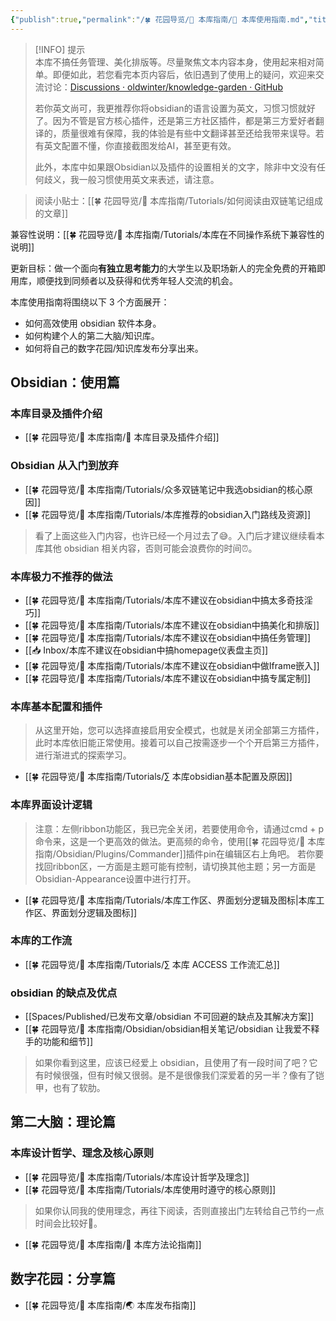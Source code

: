```yaml
---
{"publish":true,"permalink":"/🍀 花园导览/🧰 本库指南/🧰 本库使用指南.md","title":"🧰 本库使用指南","created":"2022-08-16","modified":"2025-07-15","cssclasses":""}
---
```



>[!INFO] 提示  
> 本库不搞任务管理、美化排版等。尽量聚焦文本内容本身，使用起来相对简单。即便如此，若您看完本页内容后，依旧遇到了使用上的疑问，欢迎来交流讨论：[Discussions · oldwinter/knowledge-garden · GitHub](https://github.com/oldwinter/knowledge-garden/discussions)
>
> 若你英文尚可，我更推荐你将obsidian的语言设置为英文，习惯习惯就好了。因为不管是官方核心插件，还是第三方社区插件，都是第三方爱好者翻译的，质量很难有保障，我的体验是有些中文翻译甚至还给我带来误导。若有英文配置不懂，你直接截图发给AI，甚至更有效。
>
> 此外，本库中如果跟Obsidian以及插件的设置相关的文字，除非中文没有任何歧义，我一般习惯使用英文来表述，请注意。

> 阅读小贴士：[[🍀 花园导览/🧰 本库指南/Tutorials/如何阅读由双链笔记组成的文章]]

兼容性说明：[[🍀 花园导览/🧰 本库指南/Tutorials/本库在不同操作系统下兼容性的说明]]

更新目标：做一个面向**有独立思考能力**的大学生以及职场新人的完全免费的开箱即用库，顺便找到同频者以及获得和优秀年轻人交流的机会。

本库使用指南将围绕以下 3 个方面展开：

- 如何高效使用 obsidian 软件本身。
- 如何构建个人的第二大脑/知识库。
- 如何将自己的数字花园/知识库发布分享出来。

## Obsidian：使用篇

### 本库目录及插件介绍

- [[🍀 花园导览/🧰 本库指南/📂 本库目录及插件介绍]]

### Obsidian 从入门到放弃

- [[🍀 花园导览/🧰 本库指南/Tutorials/众多双链笔记中我选obsidian的核心原因]]
- [[🍀 花园导览/🧰 本库指南/Tutorials/本库推荐的obsidian入门路线及资源]]

>看了上面这些入门内容，也许已经一个月过去了😅。入门后才建议继续看本库其他 obsidian 相关内容，否则可能会浪费你的时间⏰。

### 本库极力不推荐的做法

- [[🍀 花园导览/🧰 本库指南/Tutorials/本库不建议在obsidian中搞太多奇技淫巧]]
- [[🍀 花园导览/🧰 本库指南/Tutorials/本库不建议在obsidian中搞美化和排版]]
- [[🍀 花园导览/🧰 本库指南/Tutorials/本库不建议在obsidian中搞任务管理]]
- [[📥 Inbox/本库不建议在obsidian中搞homepage仪表盘主页]]
- [[🍀 花园导览/🧰 本库指南/Tutorials/本库不建议在obsidian中做Iframe嵌入]]
- [[🍀 花园导览/🧰 本库指南/Tutorials/本库不建议在obsidian中搞专属定制]]

### 本库基本配置和插件

> 从这里开始，您可以选择直接启用安全模式，也就是关闭全部第三方插件，此时本库依旧能正常使用。接着可以自己按需逐步一个个开启第三方插件，进行渐进式的探索学习。

- [[🍀 花园导览/🧰 本库指南/Tutorials/∑ 本库obsidian基本配置及原因]]

### 本库界面设计逻辑

> 注意：左侧ribbon功能区，我已完全关闭，若要使用命令，请通过cmd + p命令来，这是一个更高效的做法。更高频的命令，使用[[🍀 花园导览/🧰 本库指南/Obsidian/Plugins/Commander]]插件pin在编辑区右上角吧。
> 若你要找回ribbon区，一方面是主题可能有控制，请切换其他主题；另一方面是Obsidian-Appearance设置中进行打开。

- [[🍀 花园导览/🧰 本库指南/Tutorials/本库工作区、界面划分逻辑及图标\|本库工作区、界面划分逻辑及图标]]

### 本库的工作流

- [[🍀 花园导览/🧰 本库指南/Tutorials/∑ 本库 ACCESS 工作流汇总]]

### obsidian 的缺点及优点

- [[Spaces/Published/已发布文章/obsidian 不可回避的缺点及其解决方案]]
- [[🍀 花园导览/🧰 本库指南/Obsidian/obsidian相关笔记/obsidian 让我爱不释手的功能和细节]]

>如果你看到这里，应该已经爱上 obsidian，且使用了有一段时间了吧？它有时候很强，但有时候又很弱。是不是很像我们深爱着的另一半？像有了铠甲，也有了软肋。

## 第二大脑：理论篇

### 本库设计哲学、理念及核心原则

- [[🍀 花园导览/🧰 本库指南/Tutorials/本库设计哲学及理念]]
- [[🍀 花园导览/🧰 本库指南/Tutorials/本库使用时遵守的核心原则]]

>如果你认同我的使用理念，再往下阅读，否则直接出门左转给自己节约一点时间会比较好🤣。

- [[🍀 花园导览/🧰 本库指南/🍫 本库方法论指南]]

## 数字花园：分享篇

- [[🍀 花园导览/🧰 本库指南/🌏 本库发布指南]]
